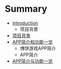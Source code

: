 # Summary

* [Introduction](README.md)
   * 项目背景
* [项目背景](xiang_mu_bei_jing.md)
* [APP简介和功能一览](appjian_jie_he_gong_neng_yi_lan.md)
   * 博饼游戏APP简介
   * APP简介
* [APP简介与功能一览](appjian_jie_yu_gong_neng_yi_lan.md)

